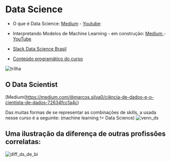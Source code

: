 # Data Science

- O que é Data Science: [Medium](https://medium.com/@marcos.silva0/ciência-de-dados-e-o-cientista-de-dados-72634fcc1a4c)  - [Youtube](https://www.youtube.com/watch?v=FuU_GOScPGg&list=PLWnpyRSGtS9WyOCHH-7ersmf16OnpsHrG):

- Interpretando Modelos de Machine Learning - em construção: [Medium ]() - [YouTube](https://www.youtube.com/watch?v=0sUPqxN46dg&list=PLWnpyRSGtS9V333v2OA8vRQSB_zNw4l7z)


- [Slack Data Science Brasil](https://join.slack.com/t/ds-dh-brasil/shared_invite/enQtNDAzOTUyODk0MTYyLTc0MWVjMDRkN2NhMjUxYzc4ODViYjBjYmVkNzQ1MjA0NmY3ODUzYjBiMDA5ZDg0M2NmMWQ2MzdjNGI0NTU2YWQ)

- [Conteúdo programático do curso](https://realtimeboard.com/app/board/o9J_kyGju10=/)

![trilha](http://nirvacana.com/thoughts/wp-content/uploads/2018/01/RoadToDataScientist1.png)

## O Data Scientist
[Medium(https://medium.com/@marcos.silva0/ciência-de-dados-e-o-cientista-de-dados-72634fcc1a4c)

Das muitas formas de se representar as combinações de skills, a usada nesse curso é a seguinte:
(machine learning != Data Science)
![venn_ds](https://cdn-images-1.medium.com/max/1600/1*WvOnZ27TdPUbJfa9q21QJw.png)


## Uma ilustração da diferença de outras profissões correlatas:

![diff_ds_de_bi](https://i.ibb.co/vdxR1hM/0.png)



